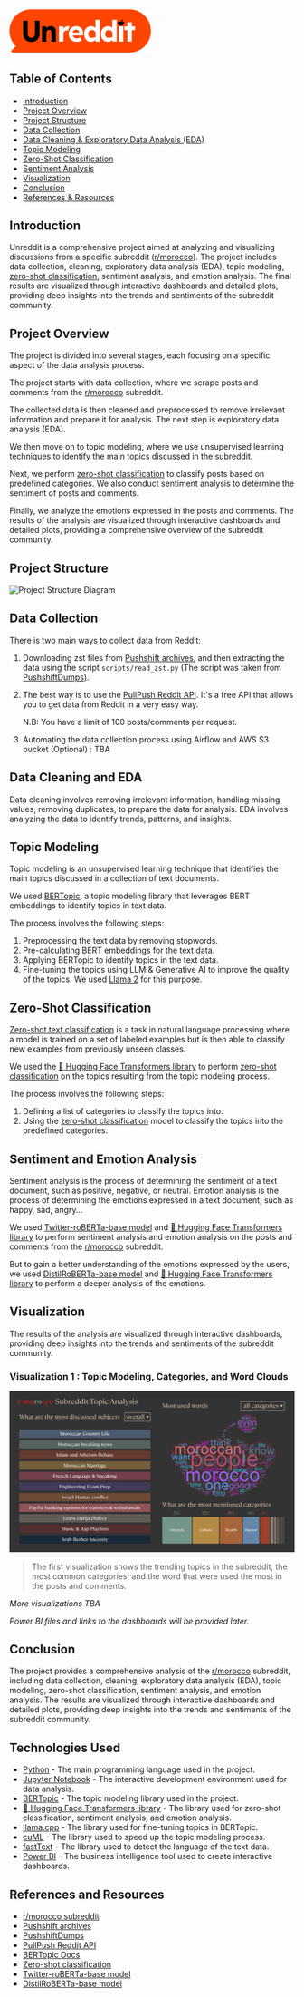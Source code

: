 ## <img src="https://github.com/chelzakaria/unreddit/blob/main/images/Logo.png" alt="drawing" style="width:250px;"/>



## Table of Contents
- [Introduction](#introduction)
- [Project Overview](#project-overview)
- [Project Structure](#project-structure)
- [Data Collection](#data-collection)
- [Data Cleaning & Exploratory Data Analysis (EDA)](#data-cleaning-and-eda)
- [Topic Modeling](#topic-modeling)
- [Zero-Shot Classification](#zero-shot-classification)
- [Sentiment Analysis](#sentiment-and-emotion-analysis)
- [Visualization](#visualization)
- [Conclusion](#conclusion)
- [References & Resources](#references-and-resources)


## Introduction

Unreddit is a comprehensive project aimed at analyzing and visualizing discussions from a specific subreddit ([r/morocco](https://www.reddit.com/r/morocco/)). The project includes data collection, cleaning, exploratory data analysis (EDA), topic modeling, [zero-shot classification](https://huggingface.co/tasks/zero-shot-classification), sentiment analysis, and emotion analysis. The final results are visualized through interactive dashboards and detailed plots, providing deep insights into the trends and sentiments of the subreddit community.

## Project Overview

The project is divided into several stages, each focusing on a specific aspect of the data analysis process. 

The project starts with data collection, where we scrape posts and comments from the [r/morocco](https://www.reddit.com/r/morocco/) subreddit. 

The collected data is then cleaned and preprocessed to remove irrelevant information and prepare it for analysis. The next step is exploratory data analysis (EDA). 

We then move on to topic modeling, where we use unsupervised learning techniques to identify the main topics discussed in the subreddit. 

Next, we perform [zero-shot classification](https://huggingface.co/tasks/zero-shot-classification) to classify posts based on predefined categories. We also conduct sentiment analysis to determine the sentiment of posts and comments. 

Finally, we analyze the emotions expressed in the posts and comments. The results of the analysis are visualized through interactive dashboards and detailed plots, providing a comprehensive overview of the subreddit community.

## Project Structure
![Project Structure Diagram](https://github.com/chelzakaria/unreddit/assets/80723047/1dd2a8fe-35d2-4157-970a-ee184ee47cf1)

## Data Collection

There is two main ways to collect data from Reddit: 
1. Downloading zst files from [Pushshift archives](https://the-eye.eu/redarcs/), and then extracting the data using the script `scripts/read_zst.py` (The script was taken from [PushshiftDumps](https://github.com/Watchful1/PushshiftDumps)).

2. The best way is to use the [PullPush Reddit API](https://pullpush.io/#docs). It's a free API that allows you to get data from Reddit in a very easy way. 

    N.B: You have a limit of 100 posts/comments per request.

3. Automating the data collection process using Airflow and AWS S3 bucket (Optional) :
TBA


## Data Cleaning and EDA

Data cleaning involves removing irrelevant information, handling missing values, removing duplicates, to prepare the data for analysis. EDA involves analyzing the data to identify trends, patterns, and insights.

## Topic Modeling

Topic modeling is an unsupervised learning technique that identifies the main topics discussed in a collection of text documents. 

We used [BERTopic](https://maartengr.github.io/BERTopic/api/bertopic.html), a topic modeling library that leverages BERT embeddings to identify topics in text data.

The process involves the following steps:

1. Preprocessing the text data by removing stopwords.
2. Pre-calculating BERT embeddings for the text data.
3. Applying BERTopic to identify topics in the text data.
4. Fine-tuning the topics using LLM & Generative AI to improve the quality of the topics. We used [Llama 2](https://github.com/abetlen/llama-cpp-python) for this purpose.

## Zero-Shot Classification

[Zero-shot text classification](https://huggingface.co/tasks/zero-shot-classification) is a task in natural language processing where a model is trained on a set of labeled examples but is then able to classify new examples from previously unseen classes.

We used the [🤗 Hugging Face Transformers library](https://huggingface.co/transformers/) to perform [zero-shot classification](https://huggingface.co/tasks/zero-shot-classification) on the topics resulting from the topic modeling process.

The process involves the following steps:

1. Defining a list of categories to classify the topics into.
2. Using the [zero-shot classification](https://huggingface.co/tasks/zero-shot-classification) model to classify the topics into the predefined categories.

## Sentiment and Emotion Analysis

Sentiment analysis is the process of determining the sentiment of a text document, such as positive, negative, or neutral. Emotion analysis is the process of determining the emotions expressed in a text document, such as happy, sad, angry...

We used [Twitter-roBERTa-base model](https://huggingface.co/cardiffnlp/twitter-roberta-base-sentiment-latest) and [🤗 Hugging Face Transformers library](https://huggingface.co/transformers/) to perform sentiment analysis and emotion analysis on the posts and comments from the [r/morocco](https://www.reddit.com/r/morocco/) subreddit.

But to gain a better understanding of the emotions expressed by the users, we used [DistilRoBERTa-base model](https://huggingface.co/j-hartmann/emotion-english-distilroberta-base) and [🤗 Hugging Face Transformers library](https://huggingface.co/transformers/) to perform a deeper analysis of the emotions.

## Visualization

The results of the analysis are visualized through interactive dashboards, providing deep insights into the trends and sentiments of the subreddit community.

### Visualization 1 : Topic Modeling, Categories, and Word Clouds
<img src="https://github.com/chelzakaria/unreddit/blob/main/images/viz_page1.png" alt="Visualization #1"/>

> The first visualization shows the trending topics in the subreddit, the most common categories, and the word that were used the most in the posts and comments.

*More visualizations TBA*

*Power BI files and links to the dashboards will be provided later.*

## Conclusion

The project provides a comprehensive analysis of the [r/morocco](https://www.reddit.com/r/morocco/) subreddit, including data collection, cleaning, exploratory data analysis (EDA), topic modeling, zero-shot classification, sentiment analysis, and emotion analysis. The results are visualized through interactive dashboards and detailed plots, providing deep insights into the trends and sentiments of the subreddit community.

## Technologies Used

- [Python](https://www.python.org/) - The main programming language used in the project.
- [Jupyter Notebook](https://jupyter.org/) - The interactive development environment used for data analysis.
- [BERTopic](https://maartengr.github.io/BERTopic/index.html) - The topic modeling library used in the project.
- [🤗 Hugging Face Transformers library](https://huggingface.co/transformers/) - The library used for zero-shot classification, sentiment analysis, and emotion analysis.
- [llama.cpp](https://github.com/abetlen/llama-cpp-python) - The library used for fine-tuning topics in BERTopic.
- [cuML](https://github.com/rapidsai/cuml) - The library used to speed up the topic modeling process.
- [fastText](https://fasttext.cc/) - The library used to detect the language of the text data.
- [Power BI](https://powerbi.microsoft.com/) - The business intelligence tool used to create interactive dashboards.



## References and Resources

- [r/morocco subreddit](https://www.reddit.com/r/morocco/)
- [Pushshift archives](https://the-eye.eu/redarcs/)
- [PushshiftDumps](https://github.com/Watchful1/PushshiftDumps)
- [PullPush Reddit API](https://pullpush.io/#docs)
- [BERTopic Docs](https://maartengr.github.io/BERTopic/getting_started/quickstart/quickstart.html)
- [Zero-shot classification](https://huggingface.co/tasks/zero-shot-classification)
- [Twitter-roBERTa-base model](https://huggingface.co/cardiffnlp/twitter-roberta-base-sentiment-latest)
- [DistilRoBERTa-base model](https://huggingface.co/j-hartmann/emotion-english-distilroberta-base)

